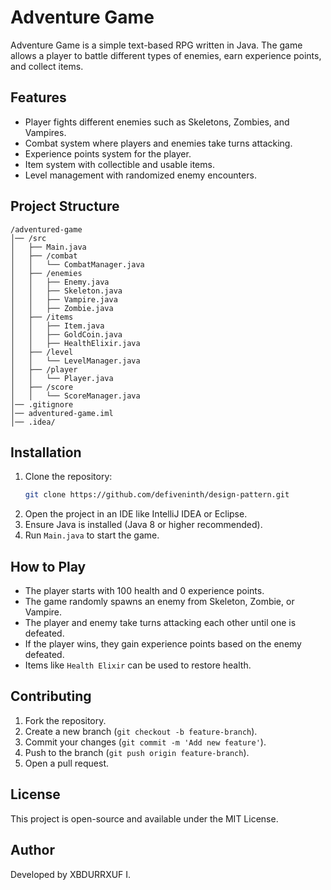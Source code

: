 # Adventure Game

Adventure Game is a simple text-based RPG written in Java. The game allows a player to battle different types of enemies, earn experience points, and collect items.

## Features
- Player fights different enemies such as Skeletons, Zombies, and Vampires.
- Combat system where players and enemies take turns attacking.
- Experience points system for the player.
- Item system with collectible and usable items.
- Level management with randomized enemy encounters.

## Project Structure
```
/adventured-game
│── /src
│   ├── Main.java
│   ├── /combat
│   │   └── CombatManager.java
│   ├── /enemies
│   │   ├── Enemy.java
│   │   ├── Skeleton.java
│   │   ├── Vampire.java
│   │   ├── Zombie.java
│   ├── /items
│   │   ├── Item.java
│   │   ├── GoldCoin.java
│   │   ├── HealthElixir.java
│   ├── /level
│   │   └── LevelManager.java
│   ├── /player
│   │   └── Player.java
│   ├── /score
│   │   └── ScoreManager.java
│── .gitignore
│── adventured-game.iml
│── .idea/
```

## Installation
1. Clone the repository:
   ```sh
   git clone https://github.com/defiveninth/design-pattern.git
   ```
2. Open the project in an IDE like IntelliJ IDEA or Eclipse.
3. Ensure Java is installed (Java 8 or higher recommended).
4. Run `Main.java` to start the game.

## How to Play
- The player starts with 100 health and 0 experience points.
- The game randomly spawns an enemy from Skeleton, Zombie, or Vampire.
- The player and enemy take turns attacking each other until one is defeated.
- If the player wins, they gain experience points based on the enemy defeated.
- Items like `Health Elixir` can be used to restore health.

## Contributing
1. Fork the repository.
2. Create a new branch (`git checkout -b feature-branch`).
3. Commit your changes (`git commit -m 'Add new feature'`).
4. Push to the branch (`git push origin feature-branch`).
5. Open a pull request.

## License
This project is open-source and available under the MIT License.

## Author
Developed by XBDURRXUF I.
